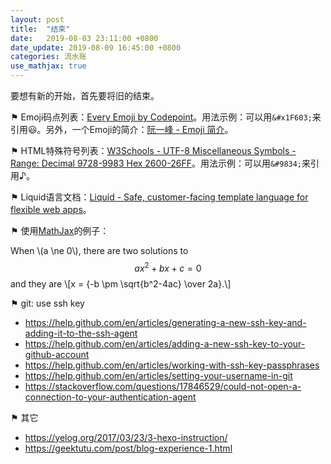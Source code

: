 ```yaml
---
layout: post
title:  "结束"
date:   2019-08-03 23:11:00 +0800
date_update: 2019-08-09 16:45:00 +0800
categories: 流水账
use_mathjax: true
---
```


要想有新的开始，首先要将旧的结束。

&#9873; Emoji码点列表：[Every Emoji by Codepoint](https://emojipedia.org/emoji/)。用法示例：可以用`&#x1F603;`来引用&#x1F603;。另外，一个Emoji的简介：[阮一峰 - Emoji 简介](http://www.ruanyifeng.com/blog/2017/04/emoji.html)。

&#9873; HTML特殊符号列表：[W3Schools - UTF-8 Miscellaneous Symbols - Range: Decimal 9728-9983 Hex 2600-26FF](https://www.w3schools.com/charsets/ref_utf_symbols.asp)。用法示例：可以用`&#9834;`来引用&#9834;。

&#9873; Liquid语言文档：[Liquid - Safe, customer-facing template language for flexible web apps](https://shopify.github.io/liquid/)。

&#9873; 使用[MathJax](https://www.mathjax.org/)的例子：

When \\(a \ne 0\\), there are two solutions to $$ax^2 + bx + c = 0$$ and they are
\\[x = {-b \pm \sqrt{b^2-4ac} \over 2a}.\\]

&#9873; git: use ssh key
- https://help.github.com/en/articles/generating-a-new-ssh-key-and-adding-it-to-the-ssh-agent
- https://help.github.com/en/articles/adding-a-new-ssh-key-to-your-github-account
- https://help.github.com/en/articles/working-with-ssh-key-passphrases
- https://help.github.com/en/articles/setting-your-username-in-git
- https://stackoverflow.com/questions/17846529/could-not-open-a-connection-to-your-authentication-agent

&#9873; 其它
- https://yelog.org/2017/03/23/3-hexo-instruction/
- https://geektutu.com/post/blog-experience-1.html
